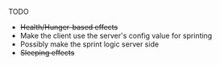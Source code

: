 TODO
* ~~Health/Hunger-based effects~~
* Make the client use the server's config value for sprinting
* Possibly make the sprint logic server side
* ~~Sleeping effects~~
